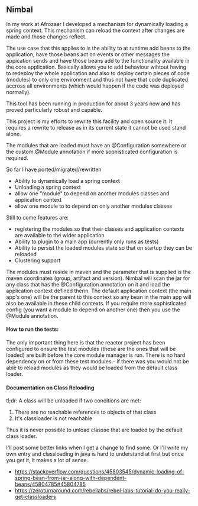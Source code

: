 ## Nimbal

In my work at Afrozaar I developed a mechanism for dynamically loading a spring context. This mechanism can reload the context after changes are made and those changes reflect.

The use case that this applies to is the ability to at runtime add beans to the application, have those beans act on events or other messages the appication sends and have those beans add to the functionality available in the core application. Basically allows you to add behaviour wihtout having to redeploy the whole application and also to deploy certain pieces of code (modules) to only one environment and thus not have that code duplicated accross all environments (which would happen if the code was deployed normally).

This tool has been running in production for about 3 years now and has proved particularly robust and capable.

This project is my efforts to rewrite this facility and open source it. It requires a rewrite to release as in its current state it cannot be used stand alone.

The modules that are loaded must have an @Configuration somewhere or the custom @Module annotation if more sophisticated configuration is required.

So far I have ported/migrated/rewritten

*   Ability to dynamically load a spring context
* Unloading a spring context
* allow one "module" to depend on another modules classes and application context
* allow one module to to depend on only another modules classes

Still to come features are:

* registering the modules so that their classes and application contexts are available to the wider application
* Ability to plugin to a main app (currently only runs as tests)
* Ability to persist the loaded modules state so that on startup they can be reloaded
* Clustering support

The modules must reside in maven and the parameter that is supplied is the maven coordinates (group, artifact and version). Nimbal will scan the jar for any class that has the @Configuration annotation on it and load the application context defined therin. The default application context (the main app's one) will be the parent to this context so any bean in the main app will also be available in these child contexts. If you require more sophisticated config (you want a module to depend on another one) then you use the @Module annotation.

#### How to run the tests:

The only important thing here is that the reactor project has been configured to ensure the test modules (these are the ones that will be loaded) are built before the core module manager is run. There is no hard dependency on or from these test modules - if there was you would not be able to reload modules as they would be loaded from the default class loader.

#### Documentation on Class Reloading 

tl;dr: A class will be unloaded if two conditions are met:

1.  There are no reachable references to objects of that class
2.  It's classloader is not reachable

Thus it is never possible to unload classse that are loaded by the default class loader. 

I'll post some better links when I get a change to find some. Or I'll write my own entry and classloading in java is hard to understand at first but once you get it, it makes a lot of sense.

* <https://stackoverflow.com/questions/45803545/dynamic-loading-of-spring-bean-from-jar-along-with-dependent-beans/45804785#45804785>
* <https://zeroturnaround.com/rebellabs/rebel-labs-tutorial-do-you-really-get-classloaders>







